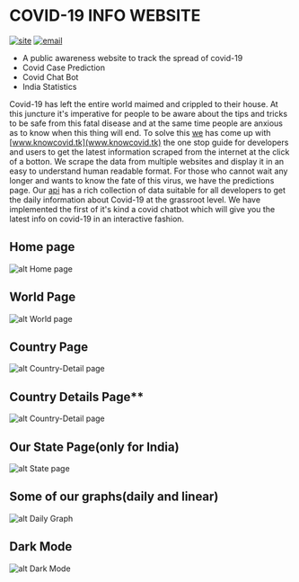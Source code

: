# COVID-19 INFO WEBSITE

[![site](https://img.shields.io/static/v1?label=Visit&message=Our%20Site&color=green&link=https://knowcovid.tk)](https://knowcovid.tk)
[![email](https://img.shields.io/static/v1?label=Email&message=Us&color=orange&link=mailto:thinkingtomorrow.2020@gmail.com)](mailto:thinkingtomorrow.2020@gmail.com)

* A public awareness website to track the spread of covid-19
* Covid Case Prediction
* Covid Chat Bot
* India Statistics

Covid-19 has left the entire world maimed and crippled to their house. At this juncture it's imperative for people to be aware about the tips and tricks to be safe from this fatal disease and at the same time people are anxious as to know when this thing will end. To solve this [we](www.thinkingtomorrow.cf) has come up with [www.knowcovid.tk](www.knowcovid.tk) the one stop guide for developers and users to get the latest information scraped from the internet at the click of a botton. We scrape the data from multiple websites and display it in an easy to understand human readable format. For those who cannot wait any longer and wants to know the fate of this virus, we have the predictions page. Our [api](https://www.knowcovid.tk/api) has a rich collection of data suitable for all developers to get the daily information about Covid-19 at the grassroot level. We have implemented the first of it's kind a covid chatbot which will give you the latest info on covid-19 in an interactive fashion.

## Home page
![alt Home page](https://github.com/thinking-tomorrow/Covid19/blob/master/images/home.jpg?raw=true)


## World Page
![alt World page](https://github.com/thinking-tomorrow/Covid19/blob/master/images/world.jpg?raw=true)

## Country Page
![alt Country-Detail page](https://github.com/thinking-tomorrow/Covid19/blob/master/images/country.jpg?raw=true)


## Country Details Page**
![alt Country-Detail page](https://github.com/thinking-tomorrow/Covid19/blob/master/images/country-details.jpg?raw=true)

## Our State Page(only for India)
![alt State page](https://github.com/thinking-tomorrow/Covid19/blob/master/images/state.jpg?raw=true)


## Some of our graphs(daily and linear)
![alt Daily Graph](https://github.com/thinking-tomorrow/Covid19/blob/master/images/linear_graph.jpg?raw=true)


## Dark Mode
![alt Dark Mode](https://github.com/thinking-tomorrow/Covid19/blob/master/images/dark.jpg?raw=true)
